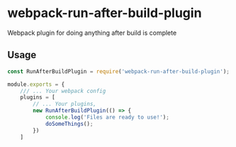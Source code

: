 # webpack-run-after-build-plugin
Webpack plugin for doing anything after build is complete

## Usage
```js
const RunAfterBuildPlugin = require('webpack-run-after-build-plugin');

module.exports = {
    /// ... Your webpack config
    plugins = [
        // ... Your plugins,
        new RunAfterBuildPlugin(() => {
            console.log('Files are ready to use!');
            doSomeThings();
        })
    ]
```
